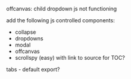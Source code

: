 offcanvas: child dropdown js not functioning

add the following js controlled components:

- collapse
- dropdowns
- modal
- offcanvas
- scrollspy (easy) with link to source for TOC?

tabs - default export?
